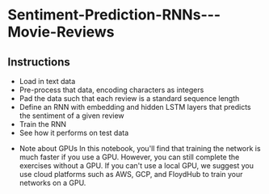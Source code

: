 # Sentiment-Prediction-RNNs---Movie-Reviews

## Instructions
* Load in text data
* Pre-process that data, encoding characters as integers
* Pad the data such that each review is a standard sequence length
* Define an RNN with embedding and hidden LSTM layers that predicts the sentiment of a given review
* Train the RNN
* See how it performs on test data



- Note about GPUs
In this notebook, you'll find that training the network is much faster if you use a GPU. However, you can still complete the exercises without a GPU. If you can't use a local GPU, we suggest you use cloud platforms such as AWS, GCP, and FloydHub to train your networks on a GPU.
